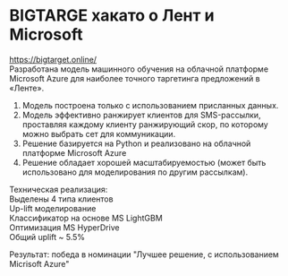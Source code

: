 # BIGTARGE хакато о Лент и Microsoft
https://bigtarget.online/  
Разработана модель машинного обучения на облачной платформе Microsoft Azure для наиболее точного таргетинга предложений в «Ленте».
1) Модель построена только с использованием присланных данных.
2) Модель эффективно ранжирует клиентов для SMS-рассылки, проставляя каждому клиенту ранжирующий скор, по которому можно выбрать сет для коммуникации.
3) Решение базируется на Python и реализовано на облачной платформе Microsoft Azure
4) Решение обладает хорошей масштабируемостью (может быть использовано для моделирования по другим рассылкам).

Техническая реализация:  
Выделены 4 типа клиентов  
Up-lift моделирование  
Классификатор на основе MS LightGBM  
Оптимизация MS HyperDrive  
Общий uplift ~ 5.5%  

Результат: победа в номинации "Лучшее решение, с использованием Micrisoft Azure"
